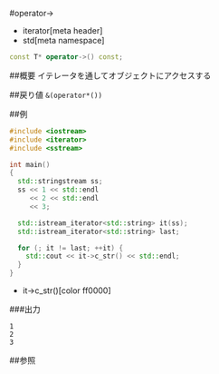 #operator->
* iterator[meta header]
* std[meta namespace]

```cpp
const T* operator->() const;
```

##概要
イテレータを通してオブジェクトにアクセスする


##戻り値
`&(operator*())`


##例
```cpp
#include <iostream>
#include <iterator>
#include <sstream>

int main()
{
  std::stringstream ss;
  ss << 1 << std::endl
     << 2 << std::endl
     << 3;

  std::istream_iterator<std::string> it(ss);
  std::istream_iterator<std::string> last;

  for (; it != last; ++it) {
    std::cout << it->c_str() << std::endl;
  }
}
```
* it->c_str()[color ff0000]

###出力
```
1
2
3
```

##参照


